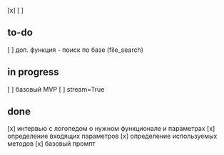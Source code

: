 [x]
[ ]

## to-do
[ ] доп. функция - поиск по базе (file_search)
## in progress
[ ] базовый MVP 
[ ] stream=True

## done
[x] интервью с логопедом о нужном функционале и параметрах
[x] определение входящих параметров
[x] определение используемых методов
[x] базовый промпт